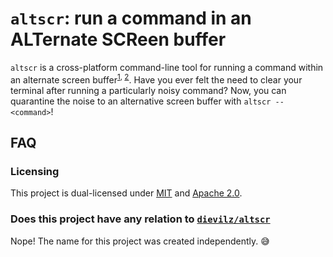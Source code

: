 # `altscr`: run a command in an ALTernate SCReen buffer

`altscr` is a cross-platform command-line tool for running a command within an
alternate screen buffer<sup>[1], [2]</sup>. Have you ever felt the
need to clear your terminal after running a particularly noisy command? Now, you
can quarantine the noise to an alternative screen buffer with `altscr --
<command>`!

[1]: https://terminalguide.namepad.de/mode/p47/
[2]: https://learn.microsoft.com/en-us/windows/console/console-virtual-terminal-sequences#alternate-screen-buffer

## FAQ

### Licensing

This project is dual-licensed under [MIT](./LICENSE-MIT) and [Apache
2.0](./LICENSE-APACHE).

### Does this project have any relation to [`dievilz/altscr`]

Nope! The name for this project was created independently. 😅

[`dievilz/altscr`]: https://github.com/dievilz/altscr
